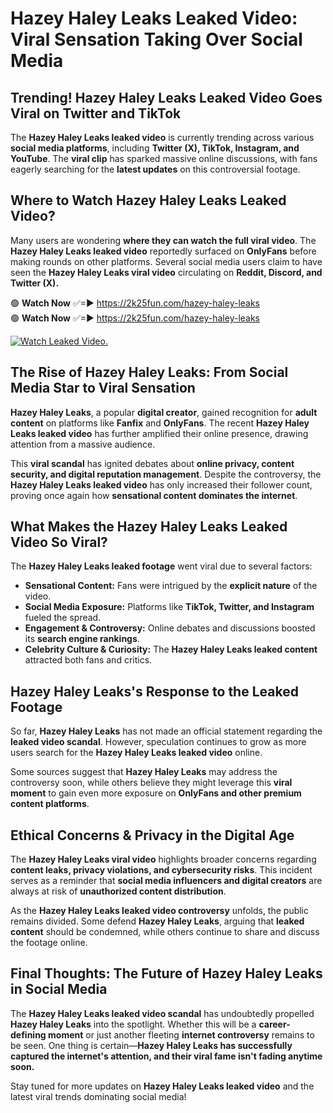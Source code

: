 # Hazey Haley Leaks Leaked Video: Viral Sensation Taking Over Social Media

## **Trending! Hazey Haley Leaks Leaked Video Goes Viral on Twitter and TikTok**
The **Hazey Haley Leaks leaked video** is currently trending across various **social media platforms**, including **Twitter (X), TikTok, Instagram, and YouTube**. The **viral clip** has sparked massive online discussions, with fans eagerly searching for the **latest updates** on this controversial footage.

## **Where to Watch Hazey Haley Leaks Leaked Video?**
Many users are wondering **where they can watch the full viral video**. The **Hazey Haley Leaks leaked video** reportedly surfaced on **OnlyFans** before making rounds on other platforms. Several social media users claim to have seen the **Hazey Haley Leaks viral video** circulating on **Reddit, Discord, and Twitter (X).**

🟢 **Watch Now** ✅=► https://2k25fun.com/hazey-haley-leaks  
🟢 **Watch Now** ✅=► https://2k25fun.com/hazey-haley-leaks  

[![Watch Leaked Video.](https://miro.medium.com/v2/resize:fit:828/format:webp/1*cilzJN44JGOrTw9NJCrNHA.gif "Watch Leaked Video")](https://2k25fun.com/hazey-haley-leaks)

## **The Rise of Hazey Haley Leaks: From Social Media Star to Viral Sensation**
**Hazey Haley Leaks**, a popular **digital creator**, gained recognition for **adult content** on platforms like **Fanfix** and **OnlyFans**. The recent **Hazey Haley Leaks leaked video** has further amplified their online presence, drawing attention from a massive audience.

This **viral scandal** has ignited debates about **online privacy, content security, and digital reputation management**. Despite the controversy, the **Hazey Haley Leaks leaked video** has only increased their follower count, proving once again how **sensational content dominates the internet**.

## **What Makes the Hazey Haley Leaks Leaked Video So Viral?**
The **Hazey Haley Leaks leaked footage** went viral due to several factors:
- **Sensational Content:** Fans were intrigued by the **explicit nature** of the video.
- **Social Media Exposure:** Platforms like **TikTok, Twitter, and Instagram** fueled the spread.
- **Engagement & Controversy:** Online debates and discussions boosted its **search engine rankings**.
- **Celebrity Culture & Curiosity:** The **Hazey Haley Leaks leaked content** attracted both fans and critics.

## **Hazey Haley Leaks's Response to the Leaked Footage**
So far, **Hazey Haley Leaks** has not made an official statement regarding the **leaked video scandal**. However, speculation continues to grow as more users search for the **Hazey Haley Leaks leaked video** online.

Some sources suggest that **Hazey Haley Leaks** may address the controversy soon, while others believe they might leverage this **viral moment** to gain even more exposure on **OnlyFans and other premium content platforms**.

## **Ethical Concerns & Privacy in the Digital Age**
The **Hazey Haley Leaks viral video** highlights broader concerns regarding **content leaks, privacy violations, and cybersecurity risks**. This incident serves as a reminder that **social media influencers and digital creators** are always at risk of **unauthorized content distribution**.

As the **Hazey Haley Leaks leaked video controversy** unfolds, the public remains divided. Some defend **Hazey Haley Leaks**, arguing that **leaked content** should be condemned, while others continue to share and discuss the footage online.

## **Final Thoughts: The Future of Hazey Haley Leaks in Social Media**
The **Hazey Haley Leaks leaked video scandal** has undoubtedly propelled **Hazey Haley Leaks** into the spotlight. Whether this will be a **career-defining moment** or just another fleeting **internet controversy** remains to be seen. One thing is certain—**Hazey Haley Leaks has successfully captured the internet's attention, and their viral fame isn't fading anytime soon.**

Stay tuned for more updates on **Hazey Haley Leaks leaked video** and the latest viral trends dominating social media!